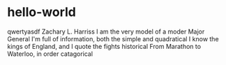 # hello-world
qwertyasdf
Zachary L. Harriss
I am the very model of a moder Major General
I'm full of information, both the simple and quadratical
I know the kings of England, and I quote the fights historical
From Marathon to Waterloo, in order catagorical
